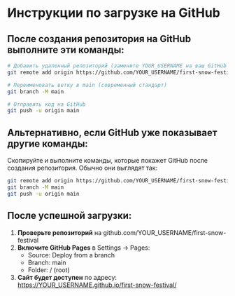 # Инструкции по загрузке на GitHub

## После создания репозитория на GitHub выполните эти команды:

```bash
# Добавить удаленный репозиторий (замените YOUR_USERNAME на ваш GitHub username)
git remote add origin https://github.com/YOUR_USERNAME/first-snow-festival.git

# Переименовать ветку в main (современный стандарт)
git branch -M main

# Отправить код на GitHub
git push -u origin main
```

## Альтернативно, если GitHub уже показывает другие команды:

Скопируйте и выполните команды, которые покажет GitHub после создания репозитория. Обычно они выглядят так:

```bash
git remote add origin https://github.com/YOUR_USERNAME/first-snow-festival.git
git branch -M main
git push -u origin main
```

## После успешной загрузки:

1. **Проверьте репозиторий** на github.com/YOUR_USERNAME/first-snow-festival
2. **Включите GitHub Pages** в Settings → Pages:
   - Source: Deploy from a branch
   - Branch: main
   - Folder: / (root)
3. **Сайт будет доступен** по адресу: https://YOUR_USERNAME.github.io/first-snow-festival/
